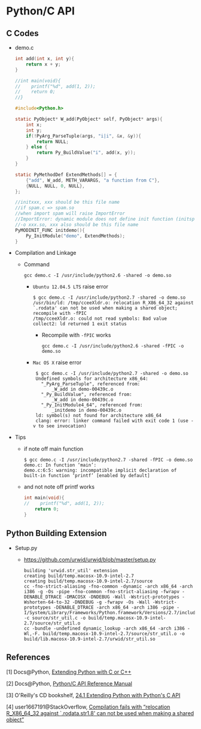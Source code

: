 # Python/C API

## C Codes

* demo.c

  ```c
  int add(int x, int y){
      return x + y;
  }

  //int main(void){
  //    printf("%d", add(1, 2));
  //    return 0;
  //}

  #include<Python.h>

  static PyObject* W_add(PyObject* self, PyObject* args){
      int x;
      int y;
      if(!PyArg_ParseTuple(args, "i|i", &x, &y)){
          return NULL;
      } else {
          return Py_BuildValue("i", add(x, y));
      }
  }

  static PyMethodDef ExtendMethods[] = {
      {"add", W_add, METH_VARARGS, "a function from C"},
      {NULL, NULL, 0, NULL},
  };

  //initxxx, xxx should be this file name
  //if spam.c => spam.so
  //when import spam will raise ImportError
  //ImportError: dynamic module does not define init function (initspam)
  //-o xxx.so, xxx also should be this file name
  PyMODINIT_FUNC initdemo(){
      Py_InitModule("demo", ExtendMethods);
  }
  ```

* Compilation and Linkage

  * Command
    ```shell
    gcc demo.c -I /usr/include/python2.6 -shared -o demo.so
    ```

    *  ``Ubuntu 12.04.5 LTS`` raise error

       ```shell
       $ gcc demo.c -I /usr/include/python2.7 -shared -o demo.so
       /usr/bin/ld: /tmp/cceeXldr.o: relocation R_X86_64_32 against `.rodata' can not be used when making a shared object; recompile with -fPIC
       /tmp/cceeXldr.o: could not read symbols: Bad value
       collect2: ld returned 1 exit status
       ```
       *  Recompile with ``-fPIC`` works

          ```shell
          gcc demo.c -I /usr/include/python2.6 -shared -fPIC -o demo.so
          ```

    *  ``Mac OS X`` raise error

       ```shell
        $ gcc demo.c -I /usr/include/python2.7 -shared -o demo.so
        Undefined symbols for architecture x86_64:
          "_PyArg_ParseTuple", referenced from:
              _W_add in demo-00439c.o
          "_Py_BuildValue", referenced from:
              _W_add in demo-00439c.o
          "_Py_InitModule4_64", referenced from:
              _initdemo in demo-00439c.o
        ld: symbol(s) not found for architecture x86_64
        clang: error: linker command failed with exit code 1 (use -v to see invocation)
       ```

* Tips
  * if note off main function

    ```shell
    $ gcc demo.c -I /usr/include/python2.7 -shared -fPIC -o demo.so
    demo.c: In function ‘main’:
    demo.c:6:5: warning: incompatible implicit declaration of built-in function ‘printf’ [enabled by default]
    ```

  * and not note off printf works

    ```c
    int main(void){
    //    printf("%d", add(1, 2));
        return 0;
    }
    ```

## Python Building Extension

* Setup.py
  * https://github.com/urwid/urwid/blob/master/setup.py

    ```shell
    building 'urwid.str_util' extension
    creating build/temp.macosx-10.9-intel-2.7
    creating build/temp.macosx-10.9-intel-2.7/source
    cc -fno-strict-aliasing -fno-common -dynamic -arch x86_64 -arch i386 -g -Os -pipe -fno-common -fno-strict-aliasing -fwrapv -DENABLE_DTRACE -DMACOSX -DNDEBUG -Wall -Wstrict-prototypes -Wshorten-64-to-32 -DNDEBUG -g -fwrapv -Os -Wall -Wstrict-prototypes -DENABLE_DTRACE -arch x86_64 -arch i386 -pipe -I/System/Library/Frameworks/Python.framework/Versions/2.7/include/python2.7 -c source/str_util.c -o build/temp.macosx-10.9-intel-2.7/source/str_util.o
    cc -bundle -undefined dynamic_lookup -arch x86_64 -arch i386 -Wl,-F. build/temp.macosx-10.9-intel-2.7/source/str_util.o -o build/lib.macosx-10.9-intel-2.7/urwid/str_util.so
    ```

## References

[1] Docs@Python, [Extending Python with C or C++](https://docs.python.org/2/extending/extending.html)

[2] Docs@Python, [Python/C API Reference Manual](https://docs.python.org/2/c-api/index.html)

[3] O'Reilly's CD bookshelf, [24.1 Extending Python with Python's C API](http://docstore.mik.ua/orelly/other/python/0596001886_pythonian-chp-24-sect-1.html)

[4] user1667191@StackOverflow, [Compilation fails with “relocation R_X86_64_32 against `.rodata.str1.8' can not be used when making a shared object”](http://stackoverflow.com/questions/19364969/compilation-fails-with-relocation-r-x86-64-32-against-rodata-str1-8-can-not)